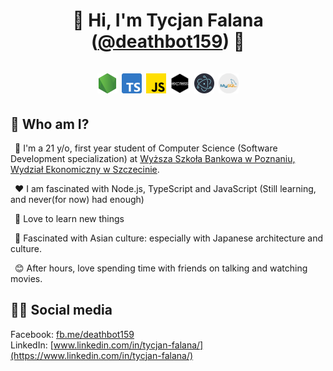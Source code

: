 # <p align="center">👋 Hi, I'm Tycjan Falana ([@deathbot159](https://github.com/deathbot159)) 👋<br/><br/><img src="https://github.com/deathbot159/deathbot159/blob/main/icons/NJS.png?raw=true" width="32"> <img src="https://github.com/deathbot159/deathbot159/blob/main/icons/TS.png?raw=true" width="32"> <img src="https://github.com/deathbot159/deathbot159/blob/main/icons/JS.png?raw=true" width="32"> <img src="https://github.com/deathbot159/deathbot159/blob/main/icons/express.png?raw=true" width="32"> <img src="https://github.com/deathbot159/deathbot159/blob/main/icons/electron.png?raw=true" width="32"> <img src="https://github.com/deathbot159/deathbot159/blob/main/icons/mysql.png?raw=true" width="32"></p>

## 🤔 Who am I?

&ensp;📗 I'm a 21 y/o, first year student of Computer Science (Software Development specialization) at [Wyższa Szkoła Bankowa w Poznaniu, Wydział Ekonomiczny w Szczecinie](https://www.linkedin.com/school/wyższa-szkoła-bankowa-w-szczecinie/).

&ensp;❤️ I am fascinated with Node.js, TypeScript and JavaScript (Still learning, and never(for now) had enough)

&ensp;🤟 Love to learn new things

&ensp;🗻 Fascinated with Asian culture:
especially with Japanese architecture and culture.

&ensp;😊 After hours, love spending time with friends on talking and watching movies.

## 🙋‍♂️ Social media

Facebook:&nbsp;[fb.me/deathbot159](https://fb.me/deathbot159)<br/>
LinkedIn:&nbsp;[www.linkedin.com/in/tycjan-falana/](https://www.linkedin.com/in/tycjan-falana/)
